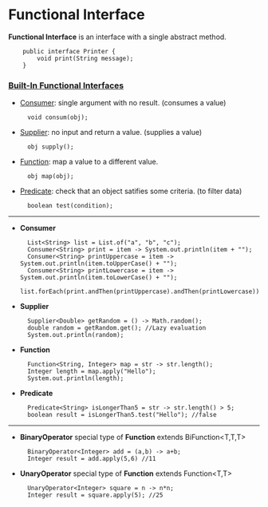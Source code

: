 # Functional Interface
**Functional Interface** is an interface with a single abstract method.

        public interface Printer {
            void print(String message);
        }

### [Built-In Functional Interfaces](https://docs.oracle.com/javase/8/docs/api/java/util/function/package-summary.html)

* [Consumer](https://docs.oracle.com/javase/8/docs/api/java/util/function/Consumer.html): single argument with no result. (consumes a value)

        void consum(obj);

* [Supplier](https://docs.oracle.com/javase/8/docs/api/java/util/function/Supplier.html): no input and return a value. (supplies a value)

        obj supply();

* [Function](https://docs.oracle.com/javase/8/docs/api/java/util/function/Function.html): map a value to a different value.

        obj map(obj);

* [Predicate](https://docs.oracle.com/javase/8/docs/api/java/util/function/Predicate.html): check that an object satifies some criteria. (to filter data)

        boolean test(condition);

---

* **Consumer**

        List<String> list = List.of("a", "b", "c");
        Consumer<String> print = item -> System.out.println(item + "");
        Consumer<String> printUppercase = item -> System.out.println(item.toUpperCase() + "");
        Consumer<String> printLowercase = item -> System.out.println(item.toLowerCase() + "");
        list.forEach(print.andThen(printUppercase).andThen(printLowercase));

* **Supplier**

        Supplier<Double> getRandom = () -> Math.random();
        double random = getRandom.get(); //Lazy evaluation
        System.out.println(random);

* **Function**

        Function<String, Integer> map = str -> str.length();
        Integer length = map.apply("Hello");
        System.out.println(length);

* **Predicate**

        Predicate<String> isLongerThan5 = str -> str.length() > 5;
        boolean result = isLongerThan5.test("Hello"); //false

---

* **BinaryOperator** special type of **Function** extends BiFunction<T,T,T>

        BinaryOperator<Integer> add = (a,b) -> a+b;
        Integer result = add.apply(5,6) //11

* **UnaryOperator** special type of **Function** extends Function<T,T>

        UnaryOperator<Integer> square = n -> n*n;
        Integer result = square.apply(5); //25

